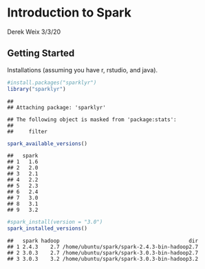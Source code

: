 Introduction to Spark
================
Derek Weix
3/3/20

## Getting Started

Installations (assuming you have r, rstudio, and java).

``` r
#install.packages("sparklyr")
library("sparklyr")
```

    ## 
    ## Attaching package: 'sparklyr'

    ## The following object is masked from 'package:stats':
    ## 
    ##     filter

``` r
spark_available_versions()
```

    ##   spark
    ## 1   1.6
    ## 2   2.0
    ## 3   2.1
    ## 4   2.2
    ## 5   2.3
    ## 6   2.4
    ## 7   3.0
    ## 8   3.1
    ## 9   3.2

``` r
#spark_install(version = "3.0")
spark_installed_versions()
```

    ##   spark hadoop                                          dir
    ## 1 2.4.3    2.7 /home/ubuntu/spark/spark-2.4.3-bin-hadoop2.7
    ## 2 3.0.3    2.7 /home/ubuntu/spark/spark-3.0.3-bin-hadoop2.7
    ## 3 3.0.3    3.2 /home/ubuntu/spark/spark-3.0.3-bin-hadoop3.2

